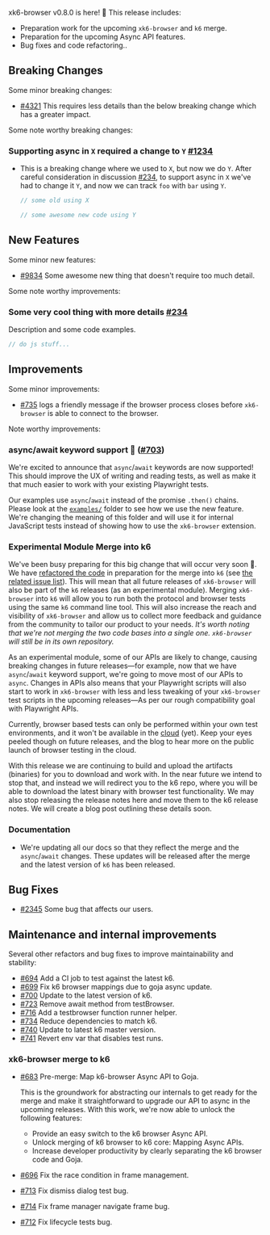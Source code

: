 xk6-browser v0.8.0 is here! :tada: This release includes:

- Preparation work for the upcoming `xk6-browser` and `k6` merge.
- Preparation for the upcoming Async API features.
- Bug fixes and code refactoring..

## Breaking Changes

Some minor breaking changes:

- [#4321](www.somelink.com) This requires less details than the below breaking change which has a greater impact.

Some note worthy breaking changes:

### Supporting async in `X` required a change to `Y` [#1234](www.somelink.com)
- This is a breaking change where we used to `X`, but now we do `Y`. After careful consideration in discussion [#234](www.antherlink.com), to support async in `X` we've had to change it `Y`, and now we can track `foo` with `bar` using `Y`.

    ```javascript
    // some old using X
    ```

    ```javascript
    // some awesome new code using Y
    ```


## New Features

Some minor new features:

- [#9834](some-link.com) Some awesome new thing that doesn't require too much detail.

Some note worthy improvements:

### Some very cool thing with more details [#234](some-link.com)

Description and some code examples.

```javascript
// do js stuff...
```

## Improvements

Some minor improvements:

- [#735](https://github.com/grafana/xk6-browser/pull/735) logs a friendly message if the browser process closes before `xk6-browser` is able to connect to the browser.

Note worthy improvements:

### async/await keyword support :tada: ([#703](https://github.com/grafana/xk6-browser/pull/703))

We're excited to announce that `async`/`await` keywords are now supported! This should improve the UX of writing and reading tests, as well as make it that much easier to work with your existing Playwright tests.
 
Our examples use `async`/`await` instead of the promise `.then()` chains. Please look at the [`examples/`](https://github.com/grafana/xk6-browser/tree/main/examples) folder to see how we use the new feature. We're changing the meaning of this folder and will use it for internal JavaScript tests instead of showing how to use the `xk6-browser` extension.


### Experimental Module Merge into k6

We've been busy preparing for this big change that will occur very soon :crossed_fingers:. We have [refactored the code](https://github.com/grafana/xk6-browser/issues/683) in preparation for the merge into `k6` (see [the related issue list](https://github.com/grafana/xk6-browser/issues?q=label%3Ak6-core-compatibility+is%3Aclosed)). This will mean that all future releases of `xk6-browser` will also be part of the `k6` releases (as an experimental module). Merging `xk6-browser` into `k6` will allow you to run both the protocol and browser tests using the same `k6` command line tool. This will also increase the reach and visibility of `xk6-browser` and allow us to collect more feedback and guidance from the community to tailor our product to your needs. _It's worth noting that we're not merging the two code bases into a single one. `xk6-browser` will still be in its own repository._

As an experimental module, some of our APIs are likely to change, causing breaking changes in future releases—for example, now that we have `async`/`await` keyword support, we're going to move most of our APIs to `async`. Changes in APIs also means that your Playwright scripts will also start to work in `xk6-browser` with less and less tweaking of your `xk6-browser` test scripts in the upcoming releases—As per our rough compatibility goal with Playwright APIs.

Currently, browser based tests can only be performed within your own test environments, and it won't be available in the [cloud](https://k6.io/cloud/) (yet). Keep your eyes peeled though on future releases, and the blog to hear more on the public launch of browser testing in the cloud.

With this release we are continuing to build and upload the artifacts (binaries) for you to download and work with. In the near future we intend to stop that, and instead we will redirect you to the k6 repo, where you will be able to download the latest binary with browser test functionality. We may also stop releasing the release notes here and move them to the k6 release notes. We will create a blog post outlining these details soon.


### Documentation

- We're updating all our docs so that they reflect the merge and the `async`/`await` changes. These updates will be released after the merge and the latest version of `k6` has been released.


## Bug Fixes

- [#2345](some-link.com) Some bug that affects our users.


## Maintenance and internal improvements

Several other refactors and bug fixes to improve maintainability and stability:
- [#694](https://github.com/grafana/xk6-browser/pull/694) Add a CI job to test against the latest k6.
- [#699](https://github.com/grafana/xk6-browser/pull/699) Fix k6 browser mappings due to goja async update.
- [#700](https://github.com/grafana/xk6-browser/pull/700) Update to the latest version of k6.
- [#723](https://github.com/grafana/xk6-browser/pull/723) Remove await method from testBrowser.
- [#716](https://github.com/grafana/xk6-browser/pull/716) Add a testbrowser function runner helper.
- [#734](https://github.com/grafana/xk6-browser/pull/734) Reduce dependencies to match k6.
- [#740](https://github.com/grafana/xk6-browser/pull/740) Update to latest k6 master version.
- [#741](https://github.com/grafana/xk6-browser/pull/741) Revert env var that disables test runs.

### xk6-browser merge to k6

- [#683](https://github.com/grafana/xk6-browser/issues/683) Pre-merge: Map k6-browser Async API to Goja.

  This is the groundwork for abstracting our internals to get ready for the merge and make it straightforward to upgrade our API to async in the upcoming releases. With this work, we're now able to unlock the following features:

  - Provide an easy switch to the k6 browser Async API.
  - Unlock merging of k6 browser to k6 core: Mapping Async APIs.
  - Increase developer productivity by clearly separating the k6 browser code and Goja.
- [#696](https://github.com/grafana/xk6-browser/pull/696) Fix the race condition in frame management.
- [#713](https://github.com/grafana/xk6-browser/pull/713) Fix dismiss dialog test bug.
- [#714](https://github.com/grafana/xk6-browser/pull/714) Fix frame manager navigate frame bug.
- [#712](https://github.com/grafana/xk6-browser/pull/712) Fix lifecycle tests bug.


